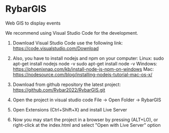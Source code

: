 # RybarGIS
Web GIS to display events

We recommend using Visual Studio Code for the development.

1. Download Visual Studio Code use the following link:
https://code.visualstudio.com/Download

2. Also, you have to install nodejs and npm on your computer:
Linux:
sudo apt-get install nodejs
node -v
sudo apt-get install
node -v
Windows: 
https://phoenixnap.com/kb/install-node-js-npm-on-windows
Mac: 
https://nodesource.com/blog/installing-nodejs-tutorial-mac-os-x/

3. Download from github repository the latest project:
https://github.com/Rybar2022/RybarGIS.git

4. Open the project in visual studio code
File -> Open Folder -> RybarGIS

5. Open Extensions (Ctrl+Shift+X) and install Live Server

6. Now you may start the project in a browser by pressing (ALT+LO), or right-click at the index.html and select "Open with Live Server" option
